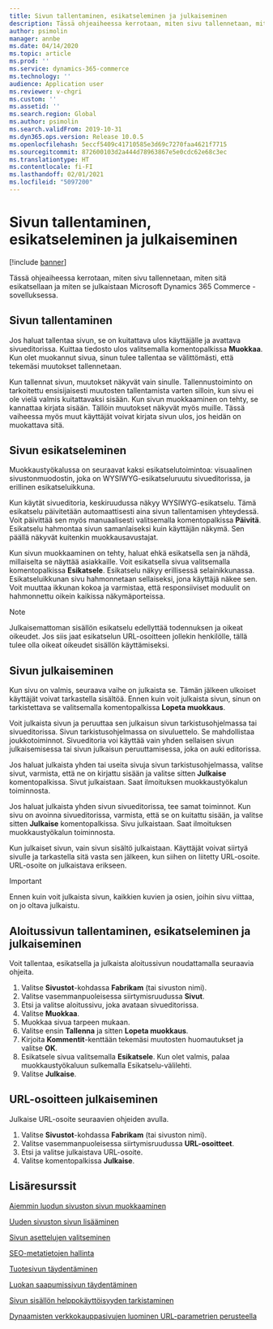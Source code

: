 ```yaml
---
title: Sivun tallentaminen, esikatseleminen ja julkaiseminen
description: Tässä ohjeaiheessa kerrotaan, miten sivu tallennetaan, miten sitä esikatsellaan ja miten se julkaistaan Microsoft Dynamics 365 Commerce -sovelluksessa.
author: psimolin
manager: annbe
ms.date: 04/14/2020
ms.topic: article
ms.prod: ''
ms.service: dynamics-365-commerce
ms.technology: ''
audience: Application user
ms.reviewer: v-chgri
ms.custom: ''
ms.assetid: ''
ms.search.region: Global
ms.author: psimolin
ms.search.validFrom: 2019-10-31
ms.dyn365.ops.version: Release 10.0.5
ms.openlocfilehash: 5eccf5409c41710585e3d69c7270faa4621f7715
ms.sourcegitcommit: 872600103d2a444d78963867e5e0cdc62e68c3ec
ms.translationtype: HT
ms.contentlocale: fi-FI
ms.lasthandoff: 02/01/2021
ms.locfileid: "5097200"
---
```

# <a name="save-preview-and-publish-a-page"></a>Sivun tallentaminen, esikatseleminen ja julkaiseminen

[!include [banner](includes/banner.md)]

Tässä ohjeaiheessa kerrotaan, miten sivu tallennetaan, miten sitä esikatsellaan ja miten se julkaistaan Microsoft Dynamics 365 Commerce -sovelluksessa.

## <a name="save-a-page"></a>Sivun tallentaminen

Jos haluat tallentaa sivun, se on kuitattava ulos käyttäjälle ja avattava sivueditorissa. Kuittaa tiedosto ulos valitsemalla komentopalkissa **Muokkaa**. Kun olet muokannut sivua, sinun tulee tallentaa se välittömästi, että tekemäsi muutokset tallennetaan.

Kun tallennat sivun, muutokset näkyvät vain sinulle. Tallennustoiminto on tarkoitettu ensisijaisesti muutosten tallentamista varten silloin, kun sivu ei ole vielä valmis kuitattavaksi sisään. Kun sivun muokkaaminen on tehty, se kannattaa kirjata sisään. Tällöin muutokset näkyvät myös muille. Tässä vaiheessa myös muut käyttäjät voivat kirjata sivun ulos, jos heidän on muokattava sitä.

## <a name="preview-a-page"></a>Sivun esikatseleminen

Muokkaustyökalussa on seuraavat kaksi esikatselutoimintoa: visuaalinen sivustonmuodostin, joka on WYSIWYG-esikatseluruutu sivueditorissa, ja erillinen esikatseluikkuna.

Kun käytät sivueditoria, keskiruudussa näkyy WYSIWYG-esikatselu. Tämä esikatselu päivitetään automaattisesti aina sivun tallentamisen yhteydessä. Voit päivittää sen myös manuaalisesti valitsemalla komentopalkissa **Päivitä**. Esikatselu hahmontaa sivun samanlaiseksi kuin käyttäjän näkymä. Sen päällä näkyvät kuitenkin muokkausavustajat.

Kun sivun muokkaaminen on tehty, haluat ehkä esikatsella sen ja nähdä, millaiselta se näyttää asiakkaille. Voit esikatsella sivua valitsemalla komentopalkissa **Esikatsele**. Esikatselu näkyy erillisessä selainikkunassa. Esikatseluikkunan sivu hahmonnetaan sellaiseksi, jona käyttäjä näkee sen. Voit muuttaa ikkunan kokoa ja varmistaa, että responsiiviset moduulit on hahmonnettu oikein kaikissa näkymäporteissa.

> [!NOTE]
> Julkaisemattoman sisällön esikatselu edellyttää todennuksen ja oikeat oikeudet. Jos siis jaat esikatselun URL-osoitteen jollekin henkilölle, tällä tulee olla oikeat oikeudet sisällön käyttämiseksi.

## <a name="publish-a-page"></a>Sivun julkaiseminen

Kun sivu on valmis, seuraava vaihe on julkaista se. Tämän jälkeen ulkoiset käyttäjät voivat tarkastella sisältöä. Ennen kuin voit julkaista sivun, sinun on tarkistettava se valitsemalla komentopalkissa **Lopeta muokkaus**.

Voit julkaista sivun ja peruuttaa sen julkaisun sivun tarkistusohjelmassa tai sivueditorissa. Sivun tarkistusohjelmassa on sivuluettelo. Se mahdollistaa joukkotoiminnot. Sivueditoria voi käyttää vain yhden sellaisen sivun julkaisemisessa tai sivun julkaisun peruuttamisessa, joka on auki editorissa.

Jos haluat julkaista yhden tai useita sivuja sivun tarkistusohjelmassa, valitse sivut, varmista, että ne on kirjattu sisään ja valitse sitten **Julkaise** komentopalkissa. Sivut julkaistaan. Saat ilmoituksen muokkaustyökalun toiminnosta.

Jos haluat julkaista yhden sivun sivueditorissa, tee samat toiminnot. Kun sivu on avoinna sivueditorissa, varmista, että se on kuitattu sisään, ja valitse sitten **Julkaise** komentopalkissa. Sivu julkaistaan. Saat ilmoituksen muokkaustyökalun toiminnosta.

Kun julkaiset sivun, vain sivun sisältö julkaistaan. Käyttäjät voivat siirtyä sivulle ja tarkastella sitä vasta sen jälkeen, kun siihen on liitetty URL-osoite. URL-osoite on julkaistava erikseen.

> [!IMPORTANT]
> Ennen kuin voit julkaista sivun, kaikkien kuvien ja osien, joihin sivu viittaa, on jo oltava julkaistu.

## <a name="save-preview-and-publish-a-home-page"></a>Aloitussivun tallentaminen, esikatseleminen ja julkaiseminen

Voit tallentaa, esikatsella ja julkaista aloitussivun noudattamalla seuraavia ohjeita.

1. Valitse **Sivustot**-kohdassa **Fabrikam** (tai sivuston nimi).
1. Valitse vasemmanpuoleisessa siirtymisruudussa **Sivut**.
1. Etsi ja valitse aloitussivu, joka avataan sivueditorissa.
1. Valitse **Muokkaa**.
1. Muokkaa sivua tarpeen mukaan.
1. Valitse ensin **Tallenna** ja sitten **Lopeta muokkaus**.
1. Kirjoita **Kommentit**-kenttään tekemäsi muutosten huomautukset ja valitse **OK**.
1. Esikatsele sivua valitsemalla **Esikatsele**. Kun olet valmis, palaa muokkaustyökaluun sulkemalla Esikatselu-välilehti.
1. Valitse **Julkaise**.

## <a name="publish-a-url"></a>URL-osoitteen julkaiseminen

Julkaise URL-osoite seuraavien ohjeiden avulla.

1. Valitse **Sivustot**-kohdassa **Fabrikam** (tai sivuston nimi).
1. Valitse vasemmanpuoleisessa siirtymisruudussa **URL-osoitteet**.
1. Etsi ja valitse julkaistava URL-osoite.
1. Valitse komentopalkissa **Julkaise**.

## <a name="additional-resources"></a>Lisäresurssit

[Aiemmin luodun sivuston sivun muokkaaminen](modify-existing-page.md)

[Uuden sivuston sivun lisääminen](add-new-page.md)

[Sivun asettelujen valitseminen](select-page-layouts.md)

[SEO-metatietojen hallinta](manage-seo-metadata.md)

[Tuotesivun täydentäminen](enrich-product-page.md)

[Luokan saapumissivun täydentäminen](enrich-category-page.md)

[Sivun sisällön helppokäyttöisyyden tarkistaminen](verify-accessibility.md)

[Dynaamisten verkkokauppasivujen luominen URL-parametrien perusteella](create-dynamic-pages.md)
